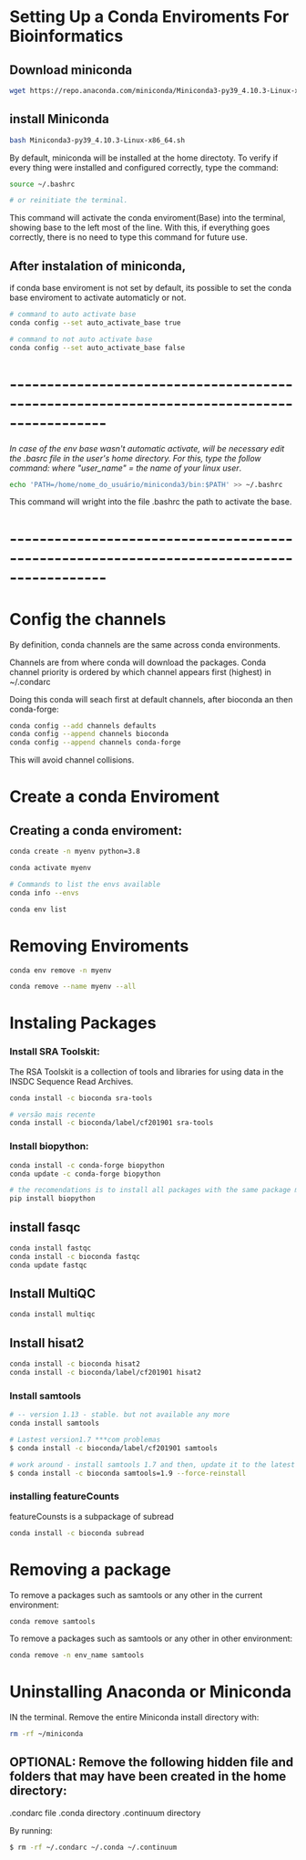# Setting Up a Conda Enviroments For Bioinformatics

## Download miniconda
```bash
wget https://repo.anaconda.com/miniconda/Miniconda3-py39_4.10.3-Linux-x86_64.sh
```

## install Miniconda
```bash
bash Miniconda3-py39_4.10.3-Linux-x86_64.sh
```

By default, miniconda will be installed at the home directoty.
To verify if every thing were installed and configured correctly, type the command:  
```bash
source ~/.bashrc

# or reinitiate the terminal.
```
This command will activate the conda enviroment(Base) into the terminal, showing base to the left most of the line.
With this, if everything goes correctly, there is no need to type this command for future use.

## After instalation of miniconda,
if conda base enviroment is not set by default, its possible to set the conda base enviroment to activate automaticly or not.
```bash
# command to auto activate base
conda config --set auto_activate_base true 

# command to not auto activate base
conda config --set auto_activate_base false 
```


# -----------------------------------------------------------------------------------------
 
*In case of the env base wasn't automatic activate, will be necessary edit the .basrc file 
in the user's home directory.
For this, type the follow command: where "user_name" = the name of your linux user*.

```bash
echo 'PATH=/home/nome_do_usuário/miniconda3/bin:$PATH' >> ~/.bashrc
```
This command will wright into the file .bashrc the path to activate the base.

# -----------------------------------------------------------------------------------------


# Config the channels

By definition, conda channels are the same across conda environments.

Channels are from where conda will download the packages.
Conda channel priority is ordered by which channel appears first (highest) in \~/.condarc

Doing this conda will seach first at default channels, after bioconda an then conda-forge:
```bash
conda config --add channels defaults
conda config --append channels bioconda
conda config --append channels conda-forge
```
This will avoid channel collisions.


# Create a conda Enviroment

## Creating a conda enviroment:
```bash
conda create -n myenv python=3.8

conda activate myenv

# Commands to list the envs available
conda info --envs

conda env list
```

# Removing Enviroments

```bash
conda env remove -n myenv

conda remove --name myenv --all
```


# Instaling Packages

### Install SRA Toolskit:
The RSA Toolskit is a collection of tools and libraries for using data in the INSDC Sequence Read Archives.
```bash
conda install -c bioconda sra-tools

# versão mais recente
conda install -c bioconda/label/cf201901 sra-tools 
```

### Install biopython:
```bash
conda install -c conda-forge biopython
conda update -c conda-forge biopython

# the recomendations is to install all packages with the same package manager, but if it not available, do:
pip install biopython
```

## install fasqc
```bash
conda install fastqc
conda install -c bioconda fastqc
conda update fastqc
```

## Install MultiQC
```bash
conda install multiqc
```

## Install hisat2
```bash
conda install -c bioconda hisat2
conda install -c bioconda/label/cf201901 hisat2
```

### Install samtools

```bash
# -- version 1.13 - stable. but not available any more
conda install samtools   

# Lastest version1.7 ***com problemas
$ conda install -c bioconda/label/cf201901 samtools

# work around - install samtools 1.7 and then, update it to the latest build: tested 23/12/2021
$ conda install -c bioconda samtools=1.9 --force-reinstall
```

### installing featureCounts
featureCounsts is a subpackage of subread

```bash
conda install -c bioconda subread
```


# Removing a package

To remove a packages such as samtools or any other in the current environment:
```bash
conda remove samtools
```

To remove a packages such as samtools or any other in other environment:
```bash
conda remove -n env_name samtools
```



# Uninstalling Anaconda or Miniconda

IN the terminal. Remove the entire Miniconda install directory with:
```bash
rm -rf ~/miniconda
```

## OPTIONAL: Remove the following hidden file and folders that may have been created in the home directory:

.condarc file
.conda directory
.continuum directory

By running:
```bash
$ rm -rf ~/.condarc ~/.conda ~/.continuum
```
